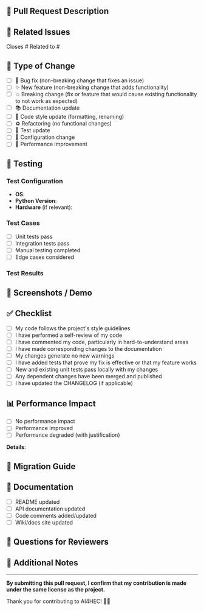 ## 📝 Pull Request Description
<!-- Provide a clear and concise description of what this PR does -->

## 🔗 Related Issues
<!-- Link to related issues using #issue_number -->
Closes #
Related to #

## 🎯 Type of Change
<!-- Check all that apply -->
- [ ] 🐛 Bug fix (non-breaking change that fixes an issue)
- [ ] ✨ New feature (non-breaking change that adds functionality)
- [ ] 💥 Breaking change (fix or feature that would cause existing functionality to not work as expected)
- [ ] 📚 Documentation update
- [ ] 🎨 Code style update (formatting, renaming)
- [ ] ♻️ Refactoring (no functional changes)
- [ ] 🧪 Test update
- [ ] 🔧 Configuration change
- [ ] 🚀 Performance improvement

## 🧪 Testing
<!-- Describe the tests you ran and how to reproduce them -->

### Test Configuration
- **OS**: 
- **Python Version**: 
- **Hardware** (if relevant): 

### Test Cases
- [ ] Unit tests pass
- [ ] Integration tests pass
- [ ] Manual testing completed
- [ ] Edge cases considered

### Test Results
<!-- Provide test results, metrics, or performance comparisons -->

## 📸 Screenshots / Demo
<!-- If applicable, add screenshots or demo videos -->

## ✅ Checklist
<!-- Check all items that apply -->
- [ ] My code follows the project's style guidelines
- [ ] I have performed a self-review of my code
- [ ] I have commented my code, particularly in hard-to-understand areas
- [ ] I have made corresponding changes to the documentation
- [ ] My changes generate no new warnings
- [ ] I have added tests that prove my fix is effective or that my feature works
- [ ] New and existing unit tests pass locally with my changes
- [ ] Any dependent changes have been merged and published
- [ ] I have updated the CHANGELOG (if applicable)

## 📊 Performance Impact
<!-- If applicable, describe any performance implications -->
- [ ] No performance impact
- [ ] Performance improved
- [ ] Performance degraded (with justification)

**Details**:

## 🔄 Migration Guide
<!-- If this is a breaking change, provide a migration guide -->

## 📖 Documentation
<!-- List any documentation updates needed or completed -->
- [ ] README updated
- [ ] API documentation updated
- [ ] Code comments added/updated
- [ ] Wiki/docs site updated

## 🤔 Questions for Reviewers
<!-- Any specific areas you'd like reviewers to focus on? -->

## 📝 Additional Notes
<!-- Any additional information that reviewers should know -->

---

**By submitting this pull request, I confirm that my contribution is made under the same license as the project.**

Thank you for contributing to AI4HEC! 🐘💚
